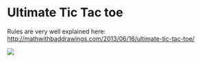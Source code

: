Ultimate Tic Tac toe
=================

Rules are very well explained here: http://mathwithbaddrawings.com/2013/06/16/ultimate-tic-tac-toe/

<img src="https://raw.github.com/kennycason/ultimate_tictactoe/master/screenshot.png"/>
